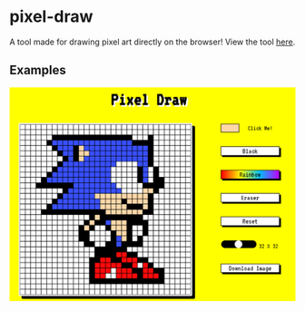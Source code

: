 # pixel-draw

A tool made for drawing pixel art directly on the browser!
View the tool [here](https://darcbok.github.io/pixel-draw/).

## Examples
<img src="/images/screenshot.png" style="width: 600px; display: inline">